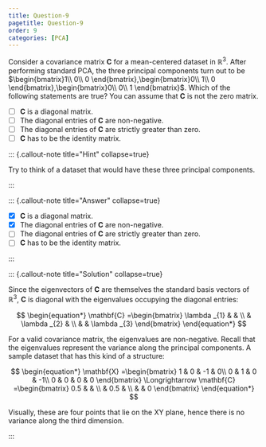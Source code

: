 ```yaml
---
title: Question-9
pagetitle: Question-9
order: 9
categories: [PCA]
---
```


Consider a covariance matrix $\mathbf{C}$ for a mean-centered dataset in $\mathbb{R}^{3}$. After performing standard PCA, the three principal components turn out to be $\begin{bmatrix}1\\
0\\
0
\end{bmatrix},\begin{bmatrix}0\\
1\\
0
\end{bmatrix},\begin{bmatrix}0\\
0\\
1
\end{bmatrix}$. Which of the following statements are true? You can assume that $\mathbf{C}$ is not the zero matrix.

- [ ] $\mathbf{C}$ is a diagonal matrix.
- [ ] The diagonal entries of $\mathbf{C}$ are non-negative.
- [ ] The diagonal entries of $\mathbf{C}$ are strictly greater than zero.
- [ ] $\mathbf{C}$ has to be the identity matrix.

::: {.callout-note title="Hint" collapse=true}

Try to think of a dataset that would have these three principal components.

:::

::: {.callout-note title="Answer" collapse=true}

- [x] $\mathbf{C}$ is a diagonal matrix.
- [x] The diagonal entries of $\mathbf{C}$ are non-negative.
- [ ] The diagonal entries of $\mathbf{C}$ are strictly greater than zero.
- [ ] $\mathbf{C}$ has to be the identity matrix.

:::

::: {.callout-note title="Solution" collapse=true}

Since the eigenvectors of $\displaystyle \mathbf{C}$ are themselves the standard basis vectors of $\displaystyle \mathbb{R}^{3}$, $\displaystyle \mathbf{C}$ is diagonal with the eigenvalues occupying the diagonal entries:

$$
\begin{equation*}
\mathbf{C} =\begin{bmatrix}
\lambda _{1} &  & \\
 & \lambda _{2} & \\
 &  & \lambda _{3}
\end{bmatrix}
\end{equation*}
$$

For a valid covariance matrix, the eigenvalues are non-negative. Recall that the eigenvalues represent the variance along the principal components. A sample dataset that has this kind of a structure:

$$
\begin{equation*}
\mathbf{X} =\begin{bmatrix}
1 & 0 & -1 & 0\\
0 & 1 & 0 & -1\\
0 & 0 & 0 & 0
\end{bmatrix} \Longrightarrow \mathbf{C} =\begin{bmatrix}
0.5 &  & \\
 & 0.5 & \\
 &  & 0
\end{bmatrix}
\end{equation*}
$$

Visually, these are four points that lie on the XY plane, hence there is no variance along the third dimension.

:::
